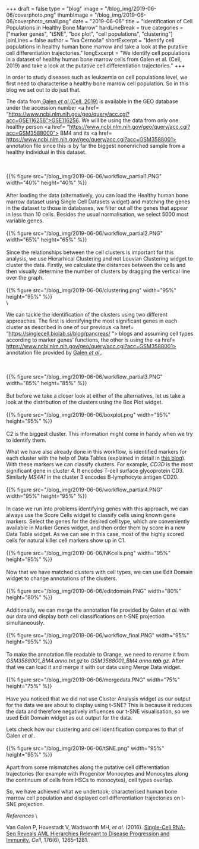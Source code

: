 +++
draft = false
type = "blog"
image = "/blog_img/2019-06-06/coverphoto.png"
thumbImage = "/blog_img/2019-06-06/coverphoto_small.png"
date = "2019-06-06"
title = "Identification of Cell Populations in Healthy Bone Marrow"
hardLineBreak = true 
categories = ["marker genes", "tSNE", "box plot", "cell populations", "clustering"]
joinLines = false
author = "Iva Černoša"
shortExcerpt = "Identify cell populations in healthy human bone marrow and take a look at the putative cell differentiation trajectories." 
longExcerpt = "We identify cell populations in a dataset of healthy human bone marrow cells from Galen et al. (Cell, 2019) and take a look at the putative cell differentiation trajectories." 
+++

In order to study diseases such as leukaemia on cell populations level, we first need to characterise a healthy bone marrow cell population. So in this blog we set out to do just that. 

The data from<a href= “https://www.sciencedirect.com/science/article/pii/S0092867419300947”> Galen  <i> et al.</i>(Cell, 2019)</a> is available in the GEO database under the accession number <a href= “https://www.ncbi.nlm.nih.gov/geo/query/acc.cgi?acc=GSE116256”>GSE116256</a>. We will be using the data from only one healthy person <a href= “https://www.ncbi.nlm.nih.gov/geo/query/acc.cgi?acc=GSM3588000”> BM4 </a> and its <a href= https://www.ncbi.nlm.nih.gov/geo/query/acc.cgi?acc=GSM3588001> annotation file </a> since this is by far the biggest nonenriched sample from a healthy individual in this dataset. 

\
\
{{% figure src="/blog_img/2019-06-06/workflow_partial1.PNG" width="40%" height="40%" %}}
\
\
After loading the data (alternatively, you can load the Healthy human bone marrow dataset using Single Cell Datasets widget) and matching the genes in the dataset to those in databases, we filter out all the genes that appear in less than 10 cells. Besides the usual normalisation, we select 5000 most variable genes. 
\
\
{{% figure src="/blog_img/2019-06-06/workflow_partial2.PNG" width="65%" height="65%" %}}
\
\
Since the relationships between the cell clusters is important for this analysis, we use Hierarhical Clustering and not Louvian Clustering widget to cluster the data. Firstly, we calculate the distances between the cells and then visually determine the number of clusters by dragging the vertical line over the graph.
\
\
{{% figure src="/blog_img/2019-06-06/clustering.png" width="95%" height="95%" %}}
\
\

We can tackle the identification of the clusters using two different approaches. The first is identifying the most significant genes in each cluster as described in one of our previous <a href= “https://singlecell.biolab.si/blog/pancreas/ “> blogs</a> and assuming cell types according to marker genes’ functions, the other is using the <a href= https://www.ncbi.nlm.nih.gov/geo/query/acc.cgi?acc=GSM3588001> annotation file </a> provided by <a href= “https://www.sciencedirect.com/science/article/pii/S0092867419300947”> Galen  <i> et al.</i></a>.

\
\
{{% figure src="/blog_img/2019-06-06/workflow_partial3.PNG" width="85%" height="85%" %}}
\
\
But before we take a closer look at either of the alternatives, let us take a look at the distribution of the clusters using the Box Plot widget. 
\
\
{{% figure src="/blog_img/2019-06-06/boxplot.png" width="95%" height="95%" %}}
\
\
C2 is the biggest cluster. This information might come in handy when we try to identify them.
<br>

What we have also already done in this workflow, is identified markers for each cluster with the help of Data Tables (explained in detail in <a href="https://singlecell.biolab.si/blog/pancreas/"> this blog</a>). With these markers we can classify clusters. For example, <i>CD3D</i> is the most significant gene in cluster 4. It encodes T-cell surface glycoprotein CD3. Similarly <i>MS4A1</i> in the cluster 3 encodes B-lymphocyte antigen CD20.
\
\
{{% figure src="/blog_img/2019-06-06/workflow_partial4.PNG" width="95%" height="95%" %}}
\
\
In case we run into problems identifying genes with this approach, we can always use the Score Cells widget to classify cells using known gene markers. Select the genes for the desired cell type, which are conveniently available in Marker Genes widget, and then order them by score in a new Data Table widget. As we can see in this case, most of the highly scored cells for natural killer cell markers show up in C1. 
\
\
{{% figure src="/blog_img/2019-06-06/NKcells.png" width="95%" height="95%" %}}
\
\
Now that we have matched clusters with cell types, we can use Edit Domain widget to change annotations of the clusters. 
\
\
{{% figure src="/blog_img/2019-06-06/editdomain.PNG" width="80%" height="80%" %}}
\
\
Additionally, we can merge the annotation file provided by Galen  <i> et al.</i></a> with our data and display both cell classifications on t-SNE projection simultaneously. 
\
\
{{% figure src="/blog_img/2019-06-06/workflow_final.PNG" width="95%" height="95%" %}}
\
\
To make the annotation file readable to Orange, we need to rename it from <i>GSM3588001_BM4.anno.txt.gz</i> to <i>GSM3588001_BM4.anno.<b>tab</b>.gz</i>. After that we can load it and merge it with our data using Merge Data widget.
\
\
{{% figure src="/blog_img/2019-06-06/mergedata.PNG" width="75%" height="75%" %}}
\
\
Have you noticed that we did not use Cluster Analysis widget as our output for the data we are about to display using t-SNE? This is because it reduces the data and therefore negatively influences our t-SNE visualisation, so we used Edit Domain widget as out output for the data. 
<br>

Lets check how our clustering and cell identification compares to that of Galen  <i> et al.</i>.
\
\
{{% figure src="/blog_img/2019-06-06/tSNE.png" width="95%" height="95%" %}}
\
\
Apart from some mismatches along the putative cell differentiation trajectories (for example with Progenitor Monocytes and Monocytes along the continuum of cells from HSCs to monocytes), cell types overlap. 
<br>    

So, we have achieved what we undertook; characterised human bone marrow cell population and displayed cell differentiation trajectories on t-SNE projection.

*References* 
\

Van Galen P, Hovestadt V, Wadsworth MH, <i>et al.</i> (2016). <a href=”https://www.sciencedirect.com/science/article/pii/S0092867419300947”>Single-Cell RNA-Seq Reveals AML Hierarchies Relevant to Disease Progression and Immunity.</a> <i>Cell</i>, 176(6), 1265–1281.
